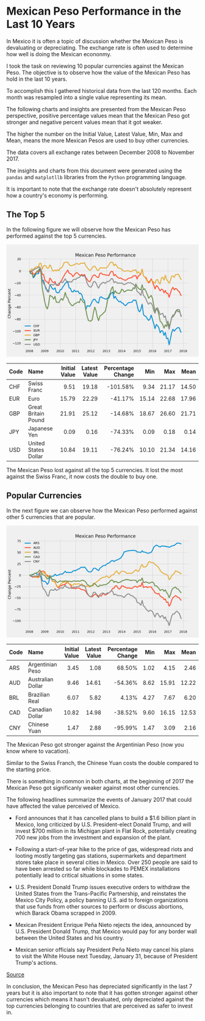 # Mexican Peso Performance in the Last 10 Years

In Mexico it is often a topic of discussion whether the Mexican Peso is devaluating or depreciating. The exchange rate is often used to determine how well is doing the Mexican econonmy.

I took the task on reviewing 10 popular currencies against the Mexican Peso. The objective is to observe how the value of the Mexican Peso has hold in the last 10 years.

To accomplish this I gathered historical data from the last 120 months. Each month was resampled into a single value representing its mean.

The following charts and insights are presented from the Mexican Peso perspective, positive percentage values mean that the Mexican Peso got stronger and negative percent values mean that it got weaker.

The higher the number on the Initial Value, Latest Value, Min, Max and Mean, means the more Mexican Pesos are used to buy other currencies.

The data covers all exchange rates between December 2008 to November 2017.

The insights and charts from this document were generated using the `pandas` and `matplotllb` libraries from the `Python` programming language.

It is important to note that the exchange rate doesn't absolutely represent how a country's economy is performing.

## The Top 5

In the following figure we will observe how the Mexican Peso has performed against the top 5 currencies.

![Top 5](images/top5.png)

| Code | Name | Initial Value | Latest Value | Percentage Change | Min | Max | Mean |
| ---- |:---------------------|------:|------:|---------:|------:|------:|------:|
| CHF  | Swiss Franc          |  9.51 | 19.18 | -101.58% | 9.34  | 21.17 | 14.50 |
| EUR  | Euro                 | 15.79 | 22.29 |  -41.17% | 15.14 | 22.68 | 17.96 |
| GBP  | Great Britain Pound  | 21.91 | 25.12 |  -14.68% | 18.67 | 26.60 | 21.71 |
| JPY  | Japanese Yen         |  0.09 |  0.16 |  -74.33% |  0.09  | 0.18 |  0.14 |
| USD  | United States Dollar | 10.84 | 19.11 |  -76.24% | 10.10 | 21.34 | 14.16 |

The Mexican Peso lost against all the top 5 currencies. It lost the most against the Swiss Franc, it now costs the double to buy one.

## Popular Currencies

In the next figure we can observe how the Mexican Peso performed against other 5 currencies that are popular.

![Top 5](images/popular.png)

| Code | Name | Initial Value | Latest Value | Percentage Change | Min | Max | Mean |
| ---- |:---------------------|------:|------:|--------:|-----:|------:|------:|
| ARS  | Argentinian Peso     |  3.45 |  1.08 |  68.50% | 1.02 |  4.15 |  2.46 |
| AUD  | Australian Dollar    |  9.46 | 14.61 | -54.36% | 8.62 | 15.91 | 12.22 |
| BRL  | Brazilian Real       |  6.07 |  5.82 |   4.13% | 4.27 |  7.67 |  6.20 |
| CAD  | Canadian Dollar      | 10.82 | 14.98 | -38.52% | 9.60 | 16.15 | 12.53 |
| CNY  | Chinese Yuan         |  1.47 |  2.88 | -95.99% | 1.47 |  3.09 |  2.16 |

The Mexican Peso got stronger against the Argentinian Peso (now you know where to vacation).

Similar to the Swiss Franch, the Chinese Yuan costs the double compared to the starting price.

There is something in common in both charts, at the beginning of 2017 the Mexican Peso got significanly weaker against most other currencies.

The following headlines summarize the events of January 2017 that could have affected the value perceived of Mexico.

* Ford announces that it has cancelled plans to build a $1.6 billion plant in Mexico, long criticized by U.S. President-elect Donald Trump, and will invest $700 million in its Michigan plant in Flat Rock, potentially creating 700 new jobs from the investment and expansion of the plant.

* Following a start-of-year hike to the price of gas, widespread riots and looting mostly targeting gas stations, supermarkets and department stores take place in several cities in Mexico. Over 250 people are said to have been arrested so far while blockades to PEMEX installations potentially lead to critical situations in some states. 

* U.S. President Donald Trump issues executive orders to withdraw the United States from the Trans-Pacific Partnership, and reinstates the Mexico City Policy, a policy banning U.S. aid to foreign organizations that use funds from other sources to perform or discuss abortions, which Barack Obama scrapped in 2009.

* Mexican President Enrique Peña Nieto rejects the idea, announced by U.S. President Donald Trump, that Mexico would pay for any border wall between the United States and his country.

* Mexican senior officials say President Peña Nieto may cancel his plans to visit the White House next Tuesday, January 31, because of President Trump's actions.

[Source](https://en.wikipedia.org/wiki/Portal:Current_events/January_2017)

In conclusion, the Mexican Peso has depreciated significantly in the last 7 years but it is also important to note that it has gotten stronger against other currencies which means it hasn't devaluated, only depreciated against the top currencies belonging to countries that are perceived as safer to invest in.